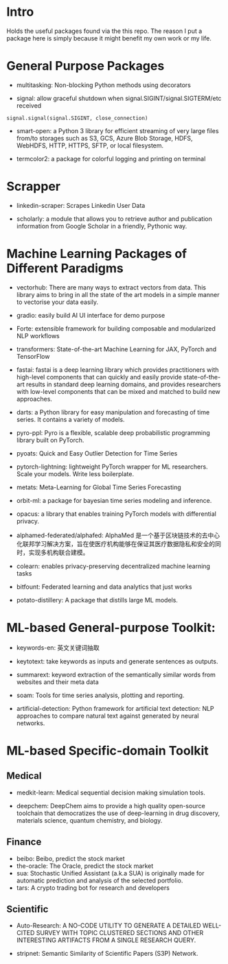 # Intro

Holds the useful packages found via the this repo. The reason I put a package here is simply because it might benefit my own work or my life. 


# General Purpose Packages 

- multitasking: Non-blocking Python methods using decorators 

- signal: allow graceful shutdown when signal.SIGINT/signal.SIGTERM/etc received
```
signal.signal(signal.SIGINT, close_connection) 
```
- smart-open: a Python 3 library for efficient streaming of very large files from/to storages such as S3, GCS, Azure Blob Storage, HDFS, WebHDFS, HTTP, HTTPS, SFTP, or local filesystem. 

- termcolor2: a package for colorful logging and printing on terminal


# Scrapper

- linkedin-scraper: Scrapes Linkedin User Data

- scholarly: a module that allows you to retrieve author and publication information from Google Scholar in a friendly, Pythonic way. 

# Machine Learning Packages of Different Paradigms 

- vectorhub: There are many ways to extract vectors from data. This library aims to bring in all the state of the art models in a simple manner to vectorise your data easily.

- gradio: easily build AI UI interface for demo purpose

- Forte: extensible framework for building composable and modularized NLP workflows

- transformers: State-of-the-art Machine Learning for JAX, PyTorch and TensorFlow

- fastai: fastai is a deep learning library which provides practitioners with high-level components that can quickly and easily provide state-of-the-art results in standard deep learning domains, and provides researchers with low-level components that can be mixed and matched to build new approaches. 

- darts: a Python library for easy manipulation and forecasting of time series. It contains a variety of models. 
	
- pyro-ppl: Pyro is a flexible, scalable deep probabilistic programming library built on PyTorch.

- pyoats: Quick and Easy Outlier Detection for Time Series

- pytorch-lightning: lightweight PyTorch wrapper for ML researchers. Scale your models. Write less boilerplate.

- metats: Meta-Learning for Global Time Series Forecasting

- orbit-ml: a package for bayesian time series modeling and inference.

- opacus: a library that enables training PyTorch models with differential privacy.

- alphamed-federated/alphafed: AlphaMed 是一个基于区块链技术的去中心化联邦学习解决方案，旨在使医疗机构能够在保证其医疗数据隐私和安全的同时，实现多机构联合建模。

- colearn: enables privacy-preserving decentralized machine learning tasks

- bitfount: Federated learning and data analytics that just works

- potato-distillery: A package that distills large ML models.


# ML-based General-purpose Toolkit:

- keywords-en: 英文关键词抽取 

- keytotext: take keywords as inputs and generate sentences as outputs.

- summarext: keyword extraction of the semantically similar words from websites and their meta data

- soam: Tools for time series analysis, plotting and reporting.

- artificial-detection: Python framework for artificial text detection: NLP approaches to compare natural text against generated by neural networks.


# ML-based Specific-domain Toolkit

## Medical 

- medkit-learn: Medical sequential decision making simulation tools.

- deepchem: DeepChem aims to provide a high quality open-source toolchain that democratizes the use of deep-learning in drug discovery, materials science, quantum chemistry, and biology.


## Finance

- beibo: Beibo, predict the stock market
- the-oracle: The Oracle, predict the stock market
- sua: Stochastic Unified Assistant (a.k.a SUA) is originally made for automatic prediction and analysis of the selected portfolio.
- tars: A crypto trading bot for research and developers

## Scientific 


- Auto-Research: A NO-CODE UTILITY TO GENERATE A DETAILED WELL-CITED SURVEY WITH TOPIC CLUSTERED SECTIONS AND OTHER INTERESTING ARTIFACTS FROM A SINGLE RESEARCH QUERY.

- stripnet: Semantic Similarity of Scientific Papers (S3P) Network.
